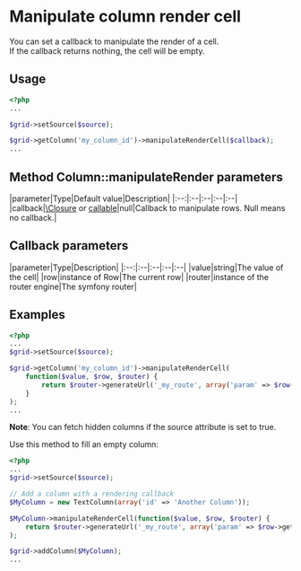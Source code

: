 Manipulate column render cell
=============================

You can set a callback to manipulate the render of a cell.  
If the callback returns nothing, the cell will be empty.

## Usage

```php
<?php
...

$grid->setSource($source);

$grid->getColumn('my_column_id')->manipulateRenderCell($callback);
...
```

## Method Column::manipulateRender parameters

|parameter|Type|Default value|Description|
|:--:|:--|:--|:--|:--|
|callback|[\Closure](http://php.net/manual/en/functions.anonymous.php) or [callable](http://php.net/manual/en/language.types.callable.php)|null|Callback to manipulate rows. Null means no callback.|

## Callback parameters

|parameter|Type|Description|
|:--:|:--|:--|:--|:--|
|value|string|The value of the cell|
|row|instance of Row|The current row|
|router|instance of the router engine|The symfony router|

## Examples

```php
<?php
...
$grid->setSource($source);

$grid->getColumn('my_column_id')->manipulateRenderCell(
    function($value, $row, $router) {
        return $router->generateUrl('_my_route', array('param' => $row->getField('column4')));
    }
);
...
```

**Note**: You can fetch hidden columns if the source attribute is set to true.

Use this method to fill an empty column:

```php
<?php
...
$grid->setSource($source);

// Add a column with a rendering callback
$MyColumn = new TextColumn(array('id' => 'Another Column'));

$MyColumn->manipulateRenderCell(function($value, $row, $router) {
    return $router->generateUrl('_my_route', array('param' => $row->getField('column4')));}
);

$grid->addColumn($MyColumn);
...
```
